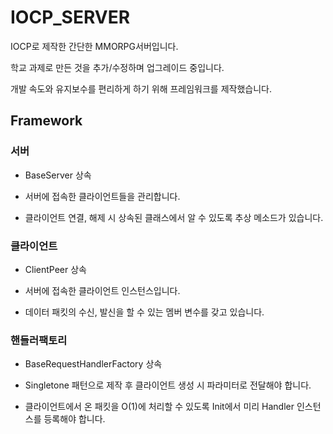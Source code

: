 # IOCP_SERVER
IOCP로 제작한 간단한 MMORPG서버입니다.

학교 과제로 만든 것을 추가/수정하며 업그레이드 중입니다.

개발 속도와 유지보수를 편리하게 하기 위해 프레임워크를 제작했습니다.

## Framework

### 서버
  - BaseServer 상속
  
  - 서버에 접속한 클라이언트들을 관리합니다.
  
  - 클라이언트 연결, 해제 시 상속된 클래스에서 알 수 있도록 추상 메소드가 있습니다.


### 클라이언트
  - ClientPeer 상속
  
  - 서버에 접속한 클라이언트 인스턴스입니다.
  
  - 데이터 패킷의 수신, 발신을 할 수 있는 멤버 변수를 갖고 있습니다.

### 핸들러팩토리
  - BaseRequestHandlerFactory 상속
  
  - Singletone 패턴으로 제작 후 클라이언트 생성 시 파라미터로 전달해야 합니다.
  
  - 클라이언트에서 온 패킷을 O(1)에 처리할 수 있도록 Init에서 미리 Handler 인스턴스를 등록해야 합니다.
